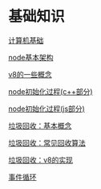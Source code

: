 # 基础知识

[计算机基础](计算机基础_mWqkPMHF7W6CDWjBTYgva7.md "计算机基础")

[node基本架构](node基本架构_bBwCjqHFUUSmFWehrRdnji.md "node基本架构")

[v8的一些概念](v8的一些概念_sGAwQgZ41FA6MbnrozwkFD.md "v8的一些概念")

[node初始化过程(c++部分)](node初始化过程\(c++部分\)_rqnb8y4fh5DXijsd9Rupir.md "node初始化过程(c++部分)")

[node初始化过程(js部分)](node初始化过程\(js部分\)_76A3JrMuKaYEZeVSKhujyt.md "node初始化过程(js部分)")

[垃圾回收：基本概念](垃圾回收：基本概念_viqC33SxbcGqAD6PKTmf4u.md "垃圾回收：基本概念")

[垃圾回收：常见回收算法](垃圾回收：常见回收算法_5RbxeUyqrrLx53czyBukQT.md "垃圾回收：常见回收算法")

[垃圾回收：v8的实现](垃圾回收：v8的实现_a3uhCSguF8vs3zufEwZ4PD.md "垃圾回收：v8的实现")

[事件循环](事件循环_rnLctm5uGYM69Emy4psVaz.md "事件循环")

